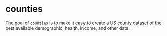 # counties

The goal of `counties` is to make it easy to create a US county dataset of the best available demographic, health, income, and other data.
